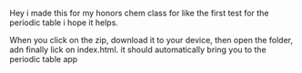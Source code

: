 Hey i made this for my honors chem class for like the first test for the periodic table i hope it helps.


When you click on the zip, download it to your device, then open the folder, adn finally lick on index.html. it should automatically bring you to the periodic table app
